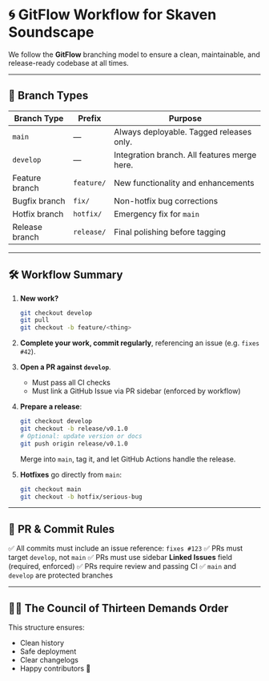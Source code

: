 # 🌀 GitFlow Workflow for Skaven Soundscape

We follow the **GitFlow** branching model to ensure a clean, maintainable, and release-ready codebase at all times.

---

## 🧱 Branch Types

| Branch Type     | Prefix      | Purpose                                    |
|-----------------|-------------|--------------------------------------------|
| `main`          | —           | Always deployable. Tagged releases only.   |
| `develop`       | —           | Integration branch. All features merge here. |
| Feature branch  | `feature/`  | New functionality and enhancements         |
| Bugfix branch   | `fix/`      | Non-hotfix bug corrections                 |
| Hotfix branch   | `hotfix/`   | Emergency fix for `main`                   |
| Release branch  | `release/`  | Final polishing before tagging             |

---

## 🛠 Workflow Summary

1. **New work?**

   ```bash
   git checkout develop
   git pull
   git checkout -b feature/<thing>
   ```

2. **Complete your work, commit regularly**, referencing an issue (e.g. `fixes #42`).

3. **Open a PR against `develop`**.
   - Must pass all CI checks
   - Must link a GitHub Issue via PR sidebar (enforced by workflow)

4. **Prepare a release**:

   ```bash
   git checkout develop
   git checkout -b release/v0.1.0
   # Optional: update version or docs
   git push origin release/v0.1.0

   ```

   Merge into `main`, tag it, and let GitHub Actions handle the release.

5. **Hotfixes** go directly from `main`:

   ```bash
   git checkout main
   git checkout -b hotfix/serious-bug
   ```

---

## 🧪 PR & Commit Rules

✅ All commits must include an issue reference: `fixes #123`
✅ PRs must target `develop`, not `main`
✅ PRs must use sidebar **Linked Issues** field (required, enforced)
✅ PRs require review and passing CI
✅ `main` and `develop` are protected branches

---

## 🧙‍♂️ The Council of Thirteen Demands Order

This structure ensures:

- Clean history
- Safe deployment
- Clear changelogs
- Happy contributors 🐀
